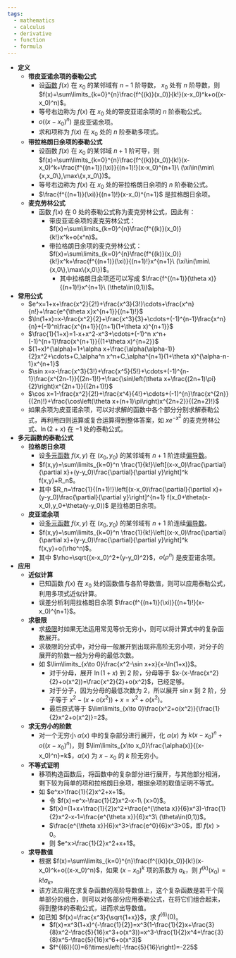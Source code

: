 ```yaml
---
tags:
  - mathematics
  - calculus
  - derivative
  - function
  - formula
---
```

- **定义**
    - **带皮亚诺余项的泰勒公式**
        - 设[函数](/pages/mathematics/calculus/function.md) $f(x)$ 在 $x_0$ 的某邻域有 $n-1$ 阶导数， $x_0$ 处有 $n$ 阶导数，则 $f(x)=\sum\limits_{k=0}^{n}\frac{f^{(k)}(x_0)}{k!}(x-x_0)^k+o((x-x_0)^n)$。
        - 等号右边称为 $f(x)$ 在 $x_0$ 处的带皮亚诺余项的 $n$ 阶泰勒公式。
        - $o((x-x_0)^n)$ 是皮亚诺余项。
        - 求和项称为 $f(x)$ 在 $x_0$ 处的 $n$ 阶泰勒多项式。
    - **带拉格朗日余项的泰勒公式**
        - 设函数 $f(x)$ 在 $x_0$ 的某邻域 $n+1$ 阶可导，则 $f(x)=\sum\limits_{k=0}^{n}\frac{f^{(k)}(x_0)}{k!}(x-x_0)^k+\frac{f^{(n+1)}(\xi)}{(n+1)!}(x-x_0)^{n+1}\ (\xi\in(\min\{x,x_0\},\max\{x,x_0\})$。
        - 等号右边称为 $f(x)$ 在 $x_0$ 处的带拉格朗日余项的 $n$ 阶泰勒公式。
        - $\frac{f^{(n+1)}(\xi)}{(n+1)!}(x-x_0)^{n+1}$ 是拉格朗日余项。
    - **麦克劳林公式**
        - 函数 $f(x)$ 在 $0$ 处的泰勒公式称为麦克劳林公式，因此有：
            - 带皮亚诺余项的麦克劳林公式：$f(x)=\sum\limits_{k=0}^{n}\frac{f^{(k)}(x_0)}{k!}x^k+o(x^n)$。
            - 带拉格朗日余项的麦克劳林公式：$f(x)=\sum\limits_{k=0}^{n}\frac{f^{(k)}(x_0)}{k!}x^k+\frac{f^{(n+1)}(\xi)}{(n+1)!}x^{n+1}\ (\xi\in(\min\{x,0\},\max\{x,0\})$。
                - 其中拉格朗日余项还可以写成 $\frac{f^{(n+1)}(\theta x)}{(n+1)!}x^{n+1}\ (\theta\in(0,1))$。
- **常用公式**
    - $e^x=1+x+\frac{x^2}{2!}+\frac{x^3}{3!}\cdots+\frac{x^n}{n!}+\frac{e^{\theta x}x^{n+1}}{(n+1)!}$
    - $\ln(1+x)=x-\frac{x^2}{2}+\frac{x^3}{3}+\cdots+(-1)^{n-1}\frac{x^n}{n}+(-1)^n\frac{x^{n+1}}{(n+1)(1+\theta x)^{n+1}}$
    - $\frac{1}{1+x}=1-x+x^2-x^3+\cdots+(-1)^n x^n+(-1)^{n+1}\frac{x^{n+1}}{(1+\theta x)^{n+2}}$
    - $(1+x)^{\alpha}=1+\alpha x+\frac{\alpha(\alpha-1)}{2}x^2+\cdots+C_\alpha^n x^n+C_\alpha^{n+1}(1+\theta x)^{\alpha-n-1}x^{n+1}$
    - $\sin x=x-\frac{x^3}{3!}+\frac{x^5}{5!}+\cdots+(-1)^{n-1}\frac{x^{2n-1}}{(2n-1)!}+\frac{\sin\left(\theta x+\frac{(2n+1)\pi}{2}\right)x^{2n+1}}{(2n+1)!}$
    - $\cos x=1-\frac{x^2}{2!}+\frac{x^4}{4!}+\cdots+(-1)^{n}\frac{x^{2n}}{(2n)!}+\frac{\cos\left(\theta x+(n+1)\pi\right)x^{2n+2}}{(2n+2)!}$
    - 如果余项为皮亚诺余项，可以对求解的函数中各个部分分别求解泰勒公式，再利用四则运算或复合运算得到整体答案，如 $xe^{-x^2}$ 的麦克劳林公式、$\ln(2+x)$ 在 $-1$ 处的泰勒公式。
- **多元函数的泰勒公式**
    - **拉格朗日余项**
        - 设[多元函数](/pages/mathematics/calculus/multivariate-function.md) $f(x,y)$ 在 $(x_0,y_0)$ 的某邻域有 $n+1$ 阶连续[偏导数](/pages/mathematics/calculus/partial-derivative.md)。
        - $f(x,y)=\sum\limits_{k=0}^n \frac{1}{k!}\left[(x-x_0)\frac{\partial}{\partial x}+(y-y_0)\frac{\partial}{\partial y}\right]^k f(x,y)+R_n$。
        - 其中 $R_n=\frac{1}{(n+1)!}\left[(x-x_0)\frac{\partial}{\partial x}+(y-y_0)\frac{\partial}{\partial y}\right]^{n+1} f(x_0+\theta(x-x_0),y_0+\theta(y-y_0))$ 是拉格朗日余项。
    - **皮亚诺余项**
        - 设[多元函数](/pages/mathematics/calculus/multivariate-function.md) $f(x,y)$ 在 $(x_0,y_0)$ 的某邻域有 $n+1$ 阶连续[偏导数](/pages/mathematics/calculus/partial-derivative.md)。
        - $f(x,y)=\sum\limits_{k=0}^n \frac{1}{k!}\left[(x-x_0)\frac{\partial}{\partial x}+(y-y_0)\frac{\partial}{\partial y}\right]^k f(x,y)+o(\rho^n)$。
        - 其中 $\rho=\sqrt{(x-x_0)^2+(y-y_0)^2}$，$o(\rho^n)$ 是皮亚诺余项。
- **应用**
    - **近似计算**
        - 已知函数 $f(x)$ 在 $x_0$ 处的函数值与各阶导数值，则可以应用泰勒公式，利用多项式近似计算。
        - 误差分析利用拉格朗日余项 $\frac{f^{(n+1)}(\xi)}{(n+1)!}(x-x_0)^{n+1}$。
    - **求极限**
        - 求[极限](/pages/mathematics/calculus/limit.md)时如果无法运用常见等价无穷小，则可以将计算式中的复杂函数展开。
        - 求极限的分式中，对分母一般展开到出现非高阶无穷小项，对分子的展开的阶数一般为分母的最低次数。
        - 如 $\lim\limits_{x\to 0}\frac{x^2-\sin x+x}{x-\ln(1+x)}$。
            - 对于分母，展开 $\ln(1+x)$ 到 $2$ 阶，分母等于 $x-(x-\frac{x^2}{2}+o(x^2))=\frac{x^2}{2}+o(x^2)$，已经足够。
            - 对于分子，因为分母的最低次数为 $2$，所以展开 $\sin x$ 到 $2$ 阶，分子等于 $x^2-(x+o(x^2))+x=x^2+o(x^2)$。
            - 最后原式等于 $\lim\limits_{x\to 0}\frac{x^2+o(x^2)}{\frac{1}{2}x^2+o(x^2)}=2$。
    - **求无穷小的阶数**
        - 对一个无穷小 $\alpha(x)$ 中的复杂部分进行展开，化 $\alpha(x)$ 为 $k(x-x_0)^n+o((x-x_0)^n)$，则 $\lim\limits_{x\to x_0}\frac{\alpha(x)}{(x-x_0)^n}=k$，$\alpha(x)$ 为 $x-x_0$ 的 $k$ 阶无穷小。
    - **不等式证明**
        - 移项构造函数后，将函数中的复杂部分进行展开，与其他部分相消，剩下较为简单的项和拉格朗日余项，根据余项的取值证明不等式。
        - 如 $e^x>\frac{1}{2}x^2+x+1$。
            - 令 $f(x)=e^x-\frac{1}{2}x^2-x-1\ (x>0)$。
            - $f(x)=(1+x+\frac{1}{2}x^2+\frac{e^{\theta x}}{6}x^3)-\frac{1}{2}x^2-x-1=\frac{e^{\theta x}}{6}x^3\ (\theta\in(0,1))$。
            - $\frac{e^{\theta x}}{6}x^3>\frac{e^0}{6}x^3>0$，即 $f(x)>0$。
            - 则 $e^x>\frac{1}{2}x^2+x+1$。
    - **求导数值**
        - 根据 $f(x)=\sum\limits_{k=0}^{n}\frac{f^{(k)}(x_0)}{k!}(x-x_0)^k+o((x-x_0)^n)$，如果 $(x-x_0)^k$ 项的系数为 $a_k$，则 $f^{(k)}(x_0)=k!a_k$。
        - 该方法应用在求复杂函数的高阶导数值上，这个复杂函数是若干个简单部分的组合，则可以对各部分应用泰勒公式，在将它们组合起来，得到整体的泰勒公式，进而求出导数值。
        - 如已知 $f(x)=\frac{x^3}{\sqrt{1+x}}$，求 $f^{(6)}(0)$。
            - $f(x)=x^3(1+x)^{-\frac{1}{2}}=x^3(1-\frac{1}{2}x+\frac{3}{8}x^2-\frac{5}{16}x^3+o(x^3))=x^3-\frac{1}{2}x^4+\frac{3}{8}x^5-\frac{5}{16}x^6+o(x^3)$
            - $f^{(6)}(0)=6!\times\left(-\frac{5}{16}\right)=-225$
